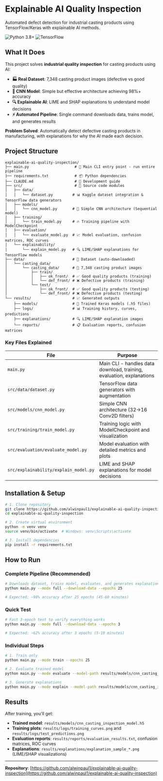 # Explainable AI Quality Inspection

Automated defect detection for industrial casting products using TensorFlow/Keras with explainable AI methods.

![Python 3.8+](https://img.shields.io/badge/python-3.8+-blue.svg) ![TensorFlow](https://img.shields.io/badge/TensorFlow-2.13+-orange.svg)

## What It Does

This project solves **industrial quality inspection** for casting products using AI:

- **🏭 Real Dataset**: 7,348 casting product images (defective vs good quality)
- **🤖 CNN Model**: Simple but effective architecture achieving 98%+ accuracy
- **🔍 Explainable AI**: LIME and SHAP explanations to understand model decisions
- **⚡ Automated Pipeline**: Single command downloads data, trains model, and generates results

**Problem Solved**: Automatically detect defective casting products in manufacturing, with explanations for why the AI made each decision.

## Project Structure

```
explainable-ai-quality-inspection/
├── main.py                     # 🚀 Main CLI entry point - run entire pipeline
├── requirements.txt            # 📦 Python dependencies
├── CLAUDE.md                   # 🤖 Development guide
├── src/                        # 📁 Source code modules
│   ├── data/
│   │   └── dataset.py         # 📊 Kaggle dataset integration & TensorFlow data generators
│   ├── models/
│   │   └── cnn_model.py       # 🧠 Simple CNN architecture (Sequential model)
│   ├── training/
│   │   └── train_model.py     # 🔥 Training pipeline with ModelCheckpoint
│   ├── evaluation/
│   │   └── evaluate_model.py  # 📈 Model evaluation, confusion matrices, ROC curves
│   └── explainability/
│       └── explain_model.py   # 🔍 LIME/SHAP explanations for TensorFlow models
├── data/                      # 📁 Dataset (auto-downloaded)
│   └── casting_data/
│       └── casting_data/      # 📂 7,348 casting product images
│           ├── train/
│           │   ├── ok_front/  # ✅ Good quality products (training)
│           │   └── def_front/ # ❌ Defective products (training)
│           └── test/
│               ├── ok_front/  # ✅ Good quality products (testing)
│               └── def_front/ # ❌ Defective products (testing)
└── results/                   # 📈 Generated outputs
    ├── models/                # 🤖 Trained Keras models (.h5 files)
    ├── logs/                  # 📊 Training history, curves, predictions
    ├── explanations/          # 🔍 LIME/SHAP explanation images
    └── reports/               # 📋 Evaluation reports, confusion matrices
```

### Key Files Explained

| File | Purpose |
|------|---------|
| `main.py` | Main CLI - handles data download, training, evaluation, explanations |
| `src/data/dataset.py` | TensorFlow data generators with augmentation |
| `src/models/cnn_model.py` | Simple CNN architecture (32→16 Conv2D filters) |
| `src/training/train_model.py` | Training logic with ModelCheckpoint and visualization |
| `src/evaluation/evaluate_model.py` | Model evaluation with detailed metrics and plots |
| `src/explainability/explain_model.py` | LIME and SHAP explanations for model decisions |

## Installation & Setup

```bash
# 1. Clone repository
git clone https://github.com/alwinpaul1/explainable-ai-quality-inspection.git
cd explainable-ai-quality-inspection

# 2. Create virtual environment
python -m venv venv
source venv/bin/activate  # Windows: venv\Scripts\activate

# 3. Install dependencies
pip install -r requirements.txt
```

## How to Run

### Complete Pipeline (Recommended)
```bash
# Downloads dataset, trains model, evaluates, and generates explanations
python main.py --mode full --download-data --epochs 25

# Expected: ~98% accuracy after 25 epochs (45-60 minutes)
```

### Quick Test
```bash
# Fast 3-epoch test to verify everything works
python main.py --mode full --download-data --epochs 3

# Expected: ~62% accuracy after 3 epochs (5-10 minutes)
```

### Individual Steps
```bash
# 1. Train only
python main.py --mode train --epochs 25

# 2. Evaluate trained model
python main.py --mode evaluate --model-path results/models/cnn_casting_inspection_model.h5

# 3. Generate explanations
python main.py --mode explain --model-path results/models/cnn_casting_inspection_model.h5
```

## Results

After training, you'll get:
- **Trained model**: `results/models/cnn_casting_inspection_model.h5`
- **Training plots**: `results/logs/training_curves.png` and `results/logs/test_predictions.png`
- **Evaluation reports**: `results/reports/evaluation_results.txt`, confusion matrices, ROC curves
- **Explanations**: `results/explanations/explanation_sample_*.png` (LIME/SHAP visualizations)

---

**Repository**: [https://github.com/alwinpaul1/explainable-ai-quality-inspection](https://github.com/alwinpaul1/explainable-ai-quality-inspection)